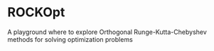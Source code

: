 # ROCKOpt
A playground where to explore Orthogonal Runge-Kutta-Chebyshev methods for solving optimization problems
